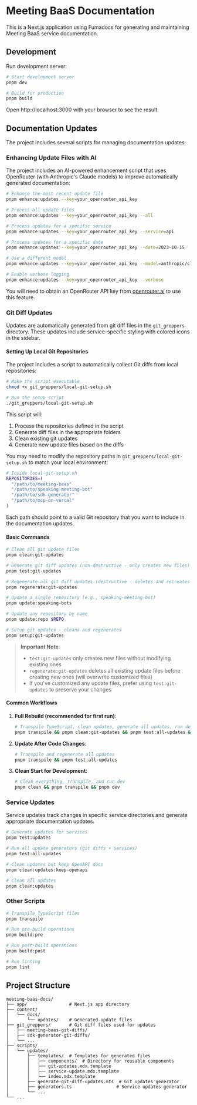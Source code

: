 # Meeting BaaS Documentation

This is a Next.js application using Fumadocs for generating and maintaining Meeting BaaS service documentation.

## Development

Run development server:

```bash
# Start development server
pnpm dev

# Build for production
pnpm build
```

Open http://localhost:3000 with your browser to see the result.

## Documentation Updates

The project includes several scripts for managing documentation updates:

### Enhancing Update Files with AI

The project includes an AI-powered enhancement script that uses OpenRouter (with Anthropic's Claude models) to improve automatically generated documentation:

```bash
# Enhance the most recent update file
pnpm enhance:updates --key=your_openrouter_api_key

# Process all update files
pnpm enhance:updates --key=your_openrouter_api_key --all

# Process updates for a specific service
pnpm enhance:updates --key=your_openrouter_api_key --service=api

# Process updates for a specific date
pnpm enhance:updates --key=your_openrouter_api_key --date=2023-10-15

# Use a different model
pnpm enhance:updates --key=your_openrouter_api_key --model=anthropic/claude-3-opus-20240229

# Enable verbose logging
pnpm enhance:updates --key=your_openrouter_api_key --verbose
```

You will need to obtain an OpenRouter API key from [openrouter.ai](https://openrouter.ai) to use this feature.

### Git Diff Updates

Updates are automatically generated from git diff files in the `git_greppers` directory. These updates include service-specific styling with colored icons in the sidebar.

#### Setting Up Local Git Repositories

The project includes a script to automatically collect Git diffs from local repositories:

```bash
# Make the script executable
chmod +x git_greppers/local-git-setup.sh

# Run the setup script
./git_greppers/local-git-setup.sh
```

This script will:

1. Process the repositories defined in the script
2. Generate diff files in the appropriate folders
3. Clean existing git updates
4. Generate new update files based on the diffs

You may need to modify the repository paths in `git_greppers/local-git-setup.sh` to match your local environment:

```bash
# Inside local-git-setup.sh
REPOSITORIES=(
  "/path/to/meeting-baas"
  "/path/to/speaking-meeting-bot"
  "/path/to/sdk-generator"
  "/path/to/mcp-on-vercel"
)
```

Each path should point to a valid Git repository that you want to include in the documentation updates.

#### Basic Commands

```bash
# Clean all git update files
pnpm clean:git-updates

# Generate git diff updates (non-destructive - only creates new files)
pnpm test:git-updates

# Regenerate all git diff updates (destructive - deletes and recreates all files)
pnpm regenerate:git-updates

# Update a single repository (e.g., speaking-meeting-bot)
pnpm update:speaking-bots

# Update any repository by name
pnpm update:repo $REPO

# Setup git updates - cleans and regenerates
pnpm setup:git-updates
```

> **Important Note**:
>
> - `test:git-updates` only creates new files without modifying existing ones
> - `regenerate:git-updates` deletes all existing update files before creating new ones (will overwrite customized files)
> - If you've customized any update files, prefer using `test:git-updates` to preserve your changes

#### Common Workflows

1. **Full Rebuild (recommended for first run)**:

   ```bash
   # Transpile TypeScript, clean updates, generate all updates, run dev server
   pnpm transpile && pnpm clean:git-updates && pnpm test:all-updates && pnpm dev
   ```

2. **Update After Code Changes**:

   ```bash
   # Transpile and regenerate all updates
   pnpm transpile && pnpm test:all-updates
   ```

3. **Clean Start for Development**:
   ```bash
   # Clean everything, transpile, and run dev
   pnpm clean && pnpm transpile && pnpm dev
   ```

### Service Updates

Service updates track changes in specific service directories and generate appropriate documentation updates.

```bash
# Generate updates for services
pnpm test:updates

# Run all update generators (git diffs + services)
pnpm test:all-updates

# Clean updates but keep OpenAPI docs
pnpm clean:updates:keep-openapi

# Clean all updates
pnpm clean:updates
```

### Other Scripts

```bash
# Transpile TypeScript files
pnpm transpile

# Run pre-build operations
pnpm build:pre

# Run post-build operations
pnpm build:post

# Run linting
pnpm lint
```

## Project Structure

```
meeting-baas-docs/
├── app/                # Next.js app directory
├── content/
│   └── docs/
│       └── updates/    # Generated update files
├── git_greppers/       # Git diff files used for updates
│   ├── meeting-baas-git-diffs/
│   ├── sdk-generator-git-diffs/
│   └── ...
├── scripts/
│   └── updates/
│       ├── templates/  # Templates for generated files
│       │   ├── components/  # Directory for reusable components
│       │   ├── git-updates.mdx.template
│       │   ├── service-update.mdx.template
│       │   └── index.mdx.template
│       ├── generate-git-diff-updates.mts  # Git updates generator
│       ├── generators.ts                 # Service updates generator
│       └── ...
└── ...
```

